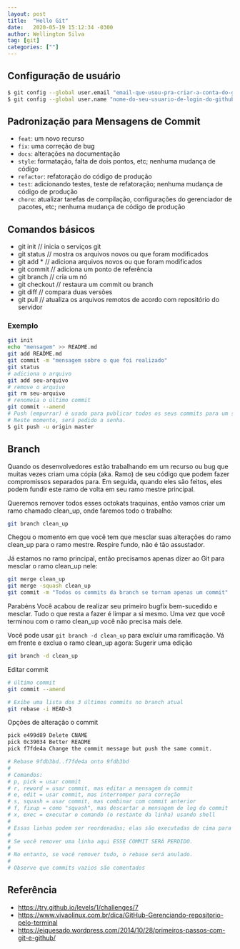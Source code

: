 ```yaml
---
layout: post
title:  "Hello Git"
date:   2020-05-19 15:12:34 -0300
author: Wellington Silva
tag: [git]
categories: [""]
---
```


## Configuração de usuário 
~~~bash
$ git config --global user.email "email-que-usou-pra-criar-a-conta-do-github"
$ git config --global user.name "nome-do-seu-usuario-de-login-do-github"
~~~

## Padronização para Mensagens de Commit
* `feat`: um novo recurso
* `fix`: uma correção de bug
* `docs`: alterações na documentação
* `style`: formatação, falta de dois pontos, etc; nenhuma mudança de código
* `refactor`: refatoração do código de produção
* `test`: adicionando testes, teste de refatoração; nenhuma mudança de código de produção
* `chore`: atualizar tarefas de compilação, configurações do gerenciador de pacotes, etc; nenhuma mudança de código de produção

## Comandos básicos
* git init // inicia o serviços git
* git status // mostra os arquivos novos ou que foram modificados
* git add * //  adiciona arquivos novos ou que foram modificados
* git commit // adiciona um ponto de referência 
* git branch // cria um nó
* git checkout // restaura um commit ou  branch
* git diff // compara duas versões
* git pull // atualiza os arquivos remotos de acordo com repositório do servidor

### Exemplo
~~~bash
git init
echo "mensagem" >> README.md
git add README.md 
git commit -m "mensagem sobre o que foi realizado"
git status
# adiciona o arquivo
git add seu-arquivo
# remove o arquivo
git rm seu-arquivo 
# renomeia o último commit
git commit --amend
# Push (empurrar) é usado para publicar todos os seus commits para um servidor git. 
# Neste momento, será pedido a senha.
$ git push -u origin master
~~~

## Branch
Quando os desenvolvedores estão trabalhando em um recurso ou bug que muitas vezes criam uma cópia (aka. Ramo) de seu código que podem fazer compromissos separados para. Em seguida, quando eles são feitos, eles podem fundir este ramo de volta em seu ramo mestre principal.

Queremos remover todos esses octokats traquinas, então vamos criar um ramo chamado clean_up, onde faremos todo o trabalho: 

~~~bash
git branch clean_up
~~~ 

Chegou o momento em que você tem que mesclar suas alterações do ramo clean_up para o ramo mestre. Respire fundo, não é tão assustador.

Já estamos no ramo principal, então precisamos apenas dizer ao Git para mesclar o ramo clean_up nele:

~~~bash
git merge clean_up
git merge -squash clean_up
git commit -m "Todos os commits da branch se tornam apenas um commit"
~~~

Parabéns Você acabou de realizar seu primeiro bugfix bem-sucedido e mesclar. Tudo o que resta a fazer é limpar a si mesmo. Uma vez que você terminou com o ramo clean_up você não precisa mais dele.

Você pode usar `git branch -d clean_up`  para excluir uma ramificação. Vá em frente e exclua o ramo clean_up agora:
Sugerir uma edição

~~~bash
git branch -d clean_up
~~~

Editar commit
~~~bash 
# último commit
git commit --amend

# Exibe uma lista dos 3 últimos commits no branch atual
git rebase -i HEAD~3
~~~

Opções de alteração o commit
~~~bash
pick e499d89 Delete CNAME
pick 0c39034 Better README
pick f7fde4a Change the commit message but push the same commit.

# Rebase 9fdb3bd..f7fde4a onto 9fdb3bd
#
# Comandos:
# p, pick = usar commit
# r, reword = usar commit, mas editar a mensagem do commit
# e, edit = usar commit, mas interromper para correção
# s, squash = usar commit, mas combinar com commit anterior
# f, fixup = como "squash", mas descartar a mensagem de log do commit
# x, exec = executar o comando (o restante da linha) usando shell
#
# Essas linhas podem ser reordenadas; elas são executadas de cima para baixo.
#
# Se você remover uma linha aqui ESSE COMMIT SERÁ PERDIDO.
#
# No entanto, se você remover tudo, o rebase será anulado.
#
# Observe que commits vazios são comentados
~~~

## Referência
* https://try.github.io/levels/1/challenges/7
* https://www.vivaolinux.com.br/dica/GitHub-Gerenciando-repositorio-pelo-terminal
* https://eiquesado.wordpress.com/2014/10/28/primeiros-passos-com-git-e-github/
